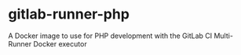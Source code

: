 # gitlab-runner-php
A Docker image to use for PHP development with the GitLab CI Multi-Runner Docker executor
